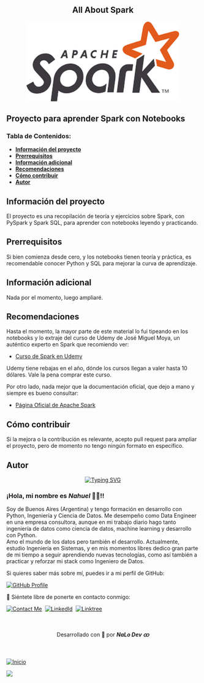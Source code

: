 <section id="inicio" align="center">
    <h1>All About Spark</h1>
    <img width=400 src="./img/img-Apache-Spark.png"/>
    <h2 align="start">Proyecto para aprender Spark con Notebooks</h2>
</section>

### Tabla de Contenidos:

- [**Información del proyecto**](#información-del-proyecto)
- [**Prerrequisitos**](#prerrequisitos)
- [**Información adicional**](#información-adicional)
- [**Recomendaciones**](#recomendaciones)
- [**Cómo contribuir**](#cómo-contribuir)
- [**Autor**](#autor)

## **Información del proyecto**

El proyecto es una recopilación de teoría y ejercicios sobre Spark, con PySpark y Spark SQL, para aprender con notebooks leyendo y practicando.  

## **Prerrequisitos**

Si bien comienza desde cero, y los notebooks tienen teoría y práctica, es recomendable conocer Python y SQL para mejorar la curva de aprendizaje.


## **Información adicional**

Nada por el momento, luego ampliaré.


## **Recomendaciones**

Hasta el momento, la mayor parte de este material lo fui tipeando en los notebooks y lo extraje del curso de Udemy de José Miguel Moya, un auténtico experto en Spark que recomiendo ver:

- [Curso de Spark en Udemy](https://www.udemy.com/course/big-data-y-spark-ingenieria-de-datos-con-python-y-pyspark) 

Udemy tiene rebajas en el año, dónde los cursos llegan a valer hasta 10 dólares. Vale la pena comprar este curso.

Por otro lado, nada mejor que la documentación oficial, que dejo a mano y siempre es bueno consultar:

- [Página Oficial de Apache Spark](https://spark.apache.org/)


## **Cómo contribuir**

Si la mejora o la contribución es relevante, acepto pull request para ampliar el proyecto, pero de momento no tengo ningún formato en específico.


## **Autor**

<p align="center">
  <a href="https://git.io/typing-svg"><img src="https://readme-typing-svg.demolab.com?font=Fira+Code&weight=500&size=21&pause=1000&color=C2D9F8&width=435&lines=¡Hola+mundo!+Soy+Nahuel.;Un+apasionado+Data+Engineer;y+Python+Developer⚡." alt="Typing SVG" /></a>
</p>

<div>
  <h3>¡Hola, mi nombre es <b><i>Nahuel</i></b> 👋🏽!! <br></h3>
  <p>Soy de Buenos Aires (Argentina) y tengo formación en desarrollo con Python, Ingeniería y Ciencia de Datos. Me desempeño como Data Engineer en una empresa consultora, aunque en mi trabajo diario hago tanto ingeniería de datos como ciencia de datos, machine learning y desarrollo con Python.
  <br>
  Amo el mundo de los datos pero también el desarrollo. Actualmente, estudio Ingeniería en Sistemas, y en mis momentos libres dedico gran parte de mi tiempo a seguir aprendiendo nuevas tecnologías, como así también a practicar y reforzar mi stack como Ingeniero de Datos.</p>
</div>

Si quieres saber más sobre mí, puedes ir a mi perfil de GitHub:

[![GitHub Profile](https://img.shields.io/badge/GitHub:-Nahuel_Lopez_Dev_ထ-05122A?flat&logo=github&logoColor=white&labelColor=343941)](https://github.com/nahuel-lopez-dev)
  
💬 Siéntete libre de ponerte en contacto conmigo:

[![Contact Me](https://img.shields.io/badge/Gmail-informational?flat&logo=Mail.Ru&logoColor=fff&color=c6362c)](mailto:nahuel.developer1@gmail.com)&nbsp;
[![LinkedId](https://img.shields.io/badge/LinkedIn-informational?flat&logo=linkedin&logoColor=fff&color=0274b3)](https://www.linkedin.com/in/nahuel-developer/)&nbsp;
[![Linktree](https://img.shields.io/badge/-Linktree-323330?flat&logo=linktree&logoColor=#41e45f)](https://linktr.ee/nahuel.lopez)

<br>


<div align="center">
  <p>Desarrollado con 💙 por <i><b>NaLo Dev ထ</b></i></p>
</div>

<br>

[![Inicio](https://img.shields.io/badge/Ir_al_inicio:-Wingardium_Leviosa!🪄-343941?flat&logo=markdown&logoColor=white&labelColor=05122A)](#inicio)


<img src="https://capsule-render.vercel.app/api?type=waving&color=C2D9F8&height=80"/>
